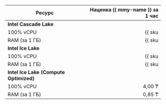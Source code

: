 | Ресурс        | Наценка {{ mmy-name }} за 1 час                              |
| ------------- | -----------------------------------------------------------: |
| **Intel Cascade Lake**                                                       |
| 100% vCPU     | {{ sku|KZT|mdb.cluster.mysql.v2.cpu.c100.dedicated|string }} |
| RAM (за 1 ГБ) | {{ sku|KZT|mdb.cluster.mysql.v2.ram.dedicated|string }}      |
| **Intel Ice Lake**                                                           |
| 100% vCPU     | {{ sku|KZT|mdb.cluster.mysql.v3.cpu.c100.dedicated|string }} |
| RAM (за 1 ГБ) | {{ sku|KZT|mdb.cluster.mysql.v3.ram.dedicated|string }}      |
| **Intel Ice Lake (Compute Optimized)** |
| 100% vCPU | 4,00 ₸ |
| RAM (за 1 ГБ) | 0,85 ₸ |
